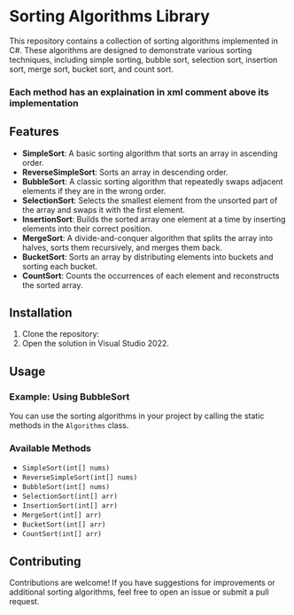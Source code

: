 # Sorting Algorithms Library

This repository contains a collection of sorting algorithms implemented in C#. These algorithms are designed to demonstrate various sorting techniques, including simple sorting, bubble sort, selection sort, insertion sort, merge sort, bucket sort, and count sort.

### Each method has an explaination in xml comment above its implementation 

## Features

- **SimpleSort**: A basic sorting algorithm that sorts an array in ascending order.
- **ReverseSimpleSort**: Sorts an array in descending order.
- **BubbleSort**: A classic sorting algorithm that repeatedly swaps adjacent elements if they are in the wrong order.
- **SelectionSort**: Selects the smallest element from the unsorted part of the array and swaps it with the first element.
- **InsertionSort**: Builds the sorted array one element at a time by inserting elements into their correct position.
- **MergeSort**: A divide-and-conquer algorithm that splits the array into halves, sorts them recursively, and merges them back.
- **BucketSort**: Sorts an array by distributing elements into buckets and sorting each bucket.
- **CountSort**: Counts the occurrences of each element and reconstructs the sorted array.

## Installation

1. Clone the repository:
2. Open the solution in Visual Studio 2022.

## Usage

### Example: Using BubbleSort
You can use the sorting algorithms in your project by calling the static methods in the `Algorithms` class.


### Available Methods
- `SimpleSort(int[] nums)`
- `ReverseSimpleSort(int[] nums)`
- `BubbleSort(int[] nums)`
- `SelectionSort(int[] arr)`
- `InsertionSort(int[] arr)`
- `MergeSort(int[] arr)`
- `BucketSort(int[] arr)`
- `CountSort(int[] arr)`

## Contributing

Contributions are welcome! If you have suggestions for improvements or additional sorting algorithms, feel free to open an issue or submit a pull request.
